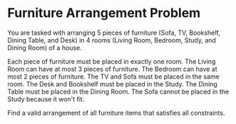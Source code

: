# Furniture Arrangement Problem

You are tasked with arranging 5 pieces of furniture (Sofa, TV, Bookshelf, Dining Table, and Desk) in 4 rooms (Living Room, Bedroom, Study, and Dining Room) of a house.

Each piece of furniture must be placed in exactly one room. The Living Room can have at most 3 pieces of furniture. The Bedroom can have at most 2 pieces of furniture. The TV and Sofa must be placed in the same room. The Desk and Bookshelf must be placed in the Study. The Dining Table must be placed in the Dining Room. The Sofa cannot be placed in the Study because it won't fit.

Find a valid arrangement of all furniture items that satisfies all constraints.